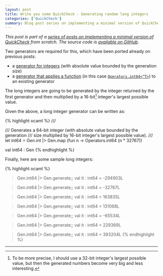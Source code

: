 ```yaml
---
layout: post
title: Write you some QuickCheck - Generating random long integers
categories: ['QuickCheck']
summary: Blog post series on implementing a minimal version of QuickCheck from scratch.
---
```


*This post is part of a [series of posts on implementing a minimal version of QuickCheck](/2016/02/08/write-you-some-quickcheck/) from scratch. The source code is [available on GitHub](https://gist.github.com/moodmosaic/65c576732722b3b7a200).*

Two generators are required for this, which have been ported already on previous posts:

* a [generator for integers](/2016/02/13/write-you-some-quickcheck-generating-random-integers/) (with absolute value bounded by the generation size)
* a [generator that applies a function](/2016/02/10/write-you-some-quickcheck-generating-random-bytes/) (in this case [`Operators.int64<^T>`](https://msdn.microsoft.com/en-us/library/ee370563.aspx)) to an existing generator

The long integers are going to be generated by the integer returned by the first generator and then multiplied by a 16-bit[^2] integer's largest possible value.

Given the above, a long integer generator can be written as:

<!-- Until rouge highlights F# syntax, use OCaml -->
{% highlight ocaml %}
/// <summary>
/// Generates a 64-bit integer (with absolute value bounded by the generation
/// size multiplied by 16-bit integer's largest possible value).
/// </summary>
let int64 = Gen.int |> Gen.map (fun n -> Operators.int64 (n * 32767))

val int64 : Gen<int64>
{% endhighlight %}

Finally, here are some sample long integers:

<!-- Until rouge highlights F# syntax, use OCaml -->
{% highlight ocaml %}
> Gen.int64 |> Gen.generate;;
val it : int64 = -294903L

> Gen.int64 |> Gen.generate;;
val it : int64 = -32767L

> Gen.int64 |> Gen.generate;;
val it : int64 = 163835L

> Gen.int64 |> Gen.generate;;
val it : int64 = 131068L

> Gen.int64 |> Gen.generate;;
val it : int64 = -65534L

> Gen.int64 |> Gen.generate;;
val it : int64 = 229369L

> Gen.int64 |> Gen.generate;;
val it : int64 = 393204L
{% endhighlight %}

---

[^1]: From [Wikipedia](https://goo.gl/WRpzHU).
[^2]: To be more precise, I should use a 32-bit integer's largest possible value, but then the generated numbers become very big and less interesting.
